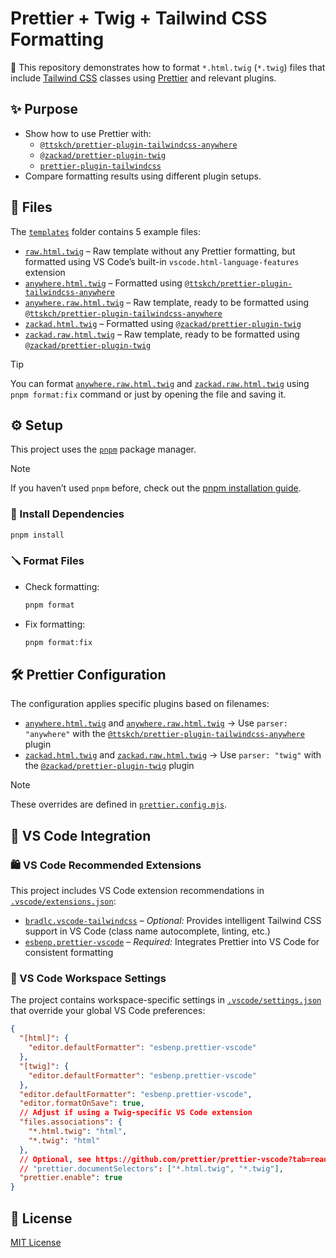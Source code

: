 # Prettier + Twig + Tailwind CSS Formatting

💅 This repository demonstrates how to format `*.html.twig` (`*.twig`) files that include [Tailwind CSS](https://tailwindcss.com/) classes using [Prettier](https://prettier.io/) and relevant plugins.

## ✨ Purpose

- Show how to use Prettier with:
  - [`@ttskch/prettier-plugin-tailwindcss-anywhere`](https://github.com/ttskch/prettier-plugin-tailwindcss-anywhere)
  - [`@zackad/prettier-plugin-twig`](https://github.com/zackad/prettier-plugin-twig)
  - [`prettier-plugin-tailwindcss`](https://github.com/tailwindlabs/prettier-plugin-tailwindcss)
- Compare formatting results using different plugin setups.

## 📁 Files

The [`templates`](./templates/) folder contains 5 example files:

- [`raw.html.twig`](./templates/raw.html.twig) – Raw template without any Prettier formatting, but formatted using VS Code’s built-in `vscode.html-language-features` extension
- [`anywhere.html.twig`](./templates/anywhere.html.twig) – Formatted using [`@ttskch/prettier-plugin-tailwindcss-anywhere`](https://github.com/ttskch/prettier-plugin-tailwindcss-anywhere)
- [`anywhere.raw.html.twig`](./templates/anywhere.raw.html.twig) – Raw template, ready to be formatted using [`@ttskch/prettier-plugin-tailwindcss-anywhere`](https://github.com/ttskch/prettier-plugin-tailwindcss-anywhere)
- [`zackad.html.twig`](./templates/zackad.html.twig) – Formatted using [`@zackad/prettier-plugin-twig`](https://github.com/zackad/prettier-plugin-twig)
- [`zackad.raw.html.twig`](./templates/zackad.raw.html.twig) – Raw template, ready to be formatted using [`@zackad/prettier-plugin-twig`](https://github.com/zackad/prettier-plugin-twig)

> [!TIP]
> You can format [`anywhere.raw.html.twig`](./templates/anywhere.raw.html.twig) and [`zackad.raw.html.twig`](./templates/zackad.raw.html.twig) using `pnpm format:fix` command or just by opening the file and saving it.

## ⚙️ Setup

This project uses the [`pnpm`](https://pnpm.io/) package manager.

> [!NOTE]
> If you haven’t used `pnpm` before, check out the [pnpm installation guide](https://pnpm.io/installation).

### 🧰 Install Dependencies

```bash
pnpm install
```

### 🪛 Format Files

- Check formatting:

  ```bash
  pnpm format
  ```

- Fix formatting:

  ```bash
  pnpm format:fix
  ```

## 🛠 Prettier Configuration

The configuration applies specific plugins based on filenames:

- [`anywhere.html.twig`](./templates/anywhere.html.twig) and [`anywhere.raw.html.twig`](./templates/anywhere.raw.html.twig) → Use `parser: "anywhere"` with the [`@ttskch/prettier-plugin-tailwindcss-anywhere`](https://github.com/ttskch/prettier-plugin-tailwindcss-anywhere) plugin
- [`zackad.html.twig`](./templates/zackad.html.twig) and [`zackad.raw.html.twig`](./templates/zackad.raw.html.twig) → Use `parser: "twig"` with the [`@zackad/prettier-plugin-twig`](https://github.com/zackad/prettier-plugin-twig) plugin

> [!NOTE]
> These overrides are defined in [`prettier.config.mjs`](./prettier.config.mjs).

## 🧩 VS Code Integration

### 🛍️ VS Code Recommended Extensions

This project includes VS Code extension recommendations in [`.vscode/extensions.json`](./.vscode/extensions.json):

- [`bradlc.vscode-tailwindcss`](https://marketplace.visualstudio.com/items?itemName=bradlc.vscode-tailwindcss) – _Optional:_ Provides intelligent Tailwind CSS support in VS Code (class name autocomplete, linting, etc.)
- [`esbenp.prettier-vscode`](https://marketplace.visualstudio.com/items?itemName=esbenp.prettier-vscode) – _Required:_ Integrates Prettier into VS Code for consistent formatting

### 🧾 VS Code Workspace Settings

The project contains workspace-specific settings in [`.vscode/settings.json`](./.vscode/settings.json) that override your global VS Code preferences:

```json
{
  "[html]": {
    "editor.defaultFormatter": "esbenp.prettier-vscode"
  },
  "[twig]": {
    "editor.defaultFormatter": "esbenp.prettier-vscode"
  },
  "editor.defaultFormatter": "esbenp.prettier-vscode",
  "editor.formatOnSave": true,
  // Adjust if using a Twig-specific VS Code extension
  "files.associations": {
    "*.html.twig": "html",
    "*.twig": "html"
  },
  // Optional, see https://github.com/prettier/prettier-vscode?tab=readme-ov-file#prettierdocumentselectors
  // "prettier.documentSelectors": ["*.html.twig", "*.twig"],
  "prettier.enable": true
}
```

## 📄 License

[MIT License](https://choosealicense.com/licenses/mit/)
